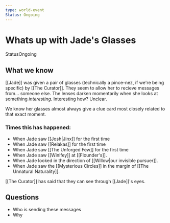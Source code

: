 ```yaml
---
type: world-event
Status: Ongoing
---
```


#  Whats up with Jade's Glasses
<span class="dataview inline-field"><span class="inline-field-key">Status</span><span class="inline-field-value">Ongoing</span></span>

## What we know
[[Jade]] was given a pair of glasses (technically a pince-nez, if we're being specific) by [[The Curator]]. They seem to allow her to recieve messages from... someone else. The lenses darken momentarily when she looks at something *interesting*. Interesting how? Unclear.

We know her glasses almost always give a clue card most closely related to that exact moment. 

### Times this has happened:
* When Jade saw [[Josh|Jinx]] for the first time
* When Jade saw [[Relakas]] for the first time
* When Jade saw [[The Unforged Few]] for the first time
* When Jade saw [[Winifey]] at [[Flounder's]].
* When Jade looked in the direction of [[Willow|our invisible pursuer]].
* When Jade saw the [[Mysterious Circles]] in the margin of [[The Unnatural Naturality]]. 

[[The Curator]] has said that they can see through [[Jade]]'s eyes. 

## Questions

* Who is sending these messages
* Why

